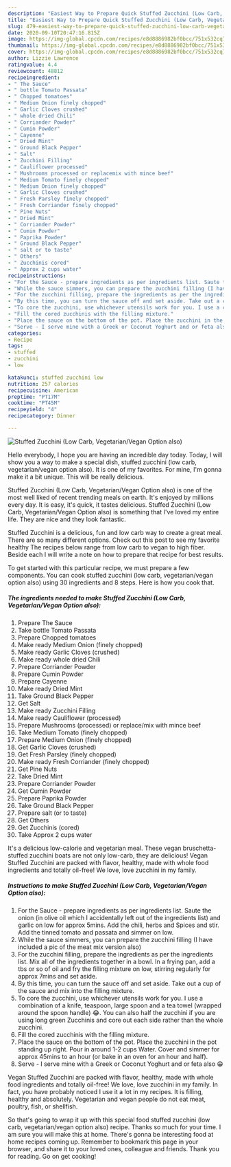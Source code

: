 ```yaml
---
description: "Easiest Way to Prepare Quick Stuffed Zucchini (Low Carb, Vegetarian/Vegan Option also)"
title: "Easiest Way to Prepare Quick Stuffed Zucchini (Low Carb, Vegetarian/Vegan Option also)"
slug: 479-easiest-way-to-prepare-quick-stuffed-zucchini-low-carb-vegetarian-vegan-option-also
date: 2020-09-10T20:47:16.815Z
image: https://img-global.cpcdn.com/recipes/e8d8886982bf0bcc/751x532cq70/stuffed-zucchini-low-carb-vegetarianvegan-option-also-recipe-main-photo.jpg
thumbnail: https://img-global.cpcdn.com/recipes/e8d8886982bf0bcc/751x532cq70/stuffed-zucchini-low-carb-vegetarianvegan-option-also-recipe-main-photo.jpg
cover: https://img-global.cpcdn.com/recipes/e8d8886982bf0bcc/751x532cq70/stuffed-zucchini-low-carb-vegetarianvegan-option-also-recipe-main-photo.jpg
author: Lizzie Lawrence
ratingvalue: 4.4
reviewcount: 48812
recipeingredient:
- " The Sauce"
- " bottle Tomato Passata"
- " Chopped tomatoes"
- " Medium Onion finely chopped"
- " Garlic Cloves crushed"
- " whole dried Chili"
- " Corriander Powder"
- " Cumin Powder"
- " Cayenne"
- " Dried Mint"
- " Ground Black Pepper"
- " Salt"
- " Zucchini Filling"
- " Cauliflower processed"
- " Mushrooms processed or replacemix with mince beef"
- " Medium Tomato finely chopped"
- " Medium Onion finely chopped"
- " Garlic Cloves crushed"
- " Fresh Parsley finely chopped"
- " Fresh Corriander finely chopped"
- " Pine Nuts"
- " Dried Mint"
- " Corriander Powder"
- " Cumin Powder"
- " Paprika Powder"
- " Ground Black Pepper"
- " salt or to taste"
- " Others"
- " Zucchinis cored"
- " Approx 2 cups water"
recipeinstructions:
- "For the Sauce - prepare ingredients as per ingredients list. Saute the onion (in olive oil which I accidentally left out of the ingredients list) and garlic on low for approx 5mins. Add the chili, herbs and Spices and stir. Add the tinned tomato and passata and simmer on low."
- "While the sauce simmers, you can prepare the zucchini filling (I have included a pic of the meat mix version also)"
- "For the zucchini filling, prepare the ingredients as per the ingredients list. Mix all of the ingredients together in a bowl. In a frying pan, add a tbs or so of oil and fry the filling mixture on low, stirring regularly for approx 7mins and set aside."
- "By this time, you can turn the sauce off and set aside. Take out a cup of the sauce and mix into the filling mixture."
- "To core the zucchini, use whichever utensils work for you. I use a combination of a knife, teaspoon, large spoon and a tea towel (wrapped around the spoon handle) 😂. You can also half the zucchini if you are using long green Zucchinis and core out each side rather than the whole zucchini."
- "Fill the cored zucchinis with the filling mixture."
- "Place the sauce on the bottom of the pot. Place the zucchini in the pot standing up right. Pour in around 1-2 cups Water. Cover and simmer for approx 45mins to an hour (or bake in an oven for an hour and half)."
- "Serve - I serve mine with a Greek or Coconut Yoghurt and or feta also 😁"
categories:
- Recipe
tags:
- stuffed
- zucchini
- low

katakunci: stuffed zucchini low 
nutrition: 257 calories
recipecuisine: American
preptime: "PT17M"
cooktime: "PT45M"
recipeyield: "4"
recipecategory: Dinner

---
```



![Stuffed Zucchini (Low Carb, Vegetarian/Vegan Option also)](https://img-global.cpcdn.com/recipes/e8d8886982bf0bcc/751x532cq70/stuffed-zucchini-low-carb-vegetarianvegan-option-also-recipe-main-photo.jpg)

Hello everybody, I hope you are having an incredible day today. Today, I will show you a way to make a special dish, stuffed zucchini (low carb, vegetarian/vegan option also). It is one of my favorites. For mine, I'm gonna make it a bit unique. This will be really delicious.

Stuffed Zucchini (Low Carb, Vegetarian/Vegan Option also) is one of the most well liked of recent trending meals on earth. It's enjoyed by millions every day. It is easy, it's quick, it tastes delicious. Stuffed Zucchini (Low Carb, Vegetarian/Vegan Option also) is something that I've loved my entire life. They are nice and they look fantastic.

Stuffed Zucchini is a delicious, fun and low carb way to create a great meal. There are so many different options. Check out this post to see my favorite healthy The recipes below range from low carb to vegan to high fiber. Beside each I will write a note on how to prepare that recipe for best results.


To get started with this particular recipe, we must prepare a few components. You can cook stuffed zucchini (low carb, vegetarian/vegan option also) using 30 ingredients and 8 steps. Here is how you cook that.

<!--inarticleads1-->

##### The ingredients needed to make Stuffed Zucchini (Low Carb, Vegetarian/Vegan Option also):

1. Prepare  The Sauce
1. Take  bottle Tomato Passata
1. Prepare  Chopped tomatoes
1. Make ready  Medium Onion (finely chopped)
1. Make ready  Garlic Cloves (crushed)
1. Make ready  whole dried Chili
1. Prepare  Corriander Powder
1. Prepare  Cumin Powder
1. Prepare  Cayenne
1. Make ready  Dried Mint
1. Take  Ground Black Pepper
1. Get  Salt
1. Make ready  Zucchini Filling
1. Make ready  Cauliflower (processed)
1. Prepare  Mushrooms (processed) or replace/mix with mince beef
1. Take  Medium Tomato (finely chopped)
1. Prepare  Medium Onion (finely chopped)
1. Get  Garlic Cloves (crushed)
1. Get  Fresh Parsley (finely chopped)
1. Make ready  Fresh Corriander (finely chopped)
1. Get  Pine Nuts
1. Take  Dried Mint
1. Prepare  Corriander Powder
1. Get  Cumin Powder
1. Prepare  Paprika Powder
1. Take  Ground Black Pepper
1. Prepare  salt (or to taste)
1. Get  Others
1. Get  Zucchinis (cored)
1. Take  Approx 2 cups water


It&#39;s a delicious low-calorie and vegetarian meal. These vegan bruschetta-stuffed zucchini boats are not only low-carb, they are delicious! Vegan Stuffed Zucchini are packed with flavor, healthy, made with whole food ingredients and totally oil-free! We love, love zucchini in my family. 

<!--inarticleads2-->

##### Instructions to make Stuffed Zucchini (Low Carb, Vegetarian/Vegan Option also):

1. For the Sauce - prepare ingredients as per ingredients list. Saute the onion (in olive oil which I accidentally left out of the ingredients list) and garlic on low for approx 5mins. Add the chili, herbs and Spices and stir. Add the tinned tomato and passata and simmer on low.
1. While the sauce simmers, you can prepare the zucchini filling (I have included a pic of the meat mix version also)
1. For the zucchini filling, prepare the ingredients as per the ingredients list. Mix all of the ingredients together in a bowl. In a frying pan, add a tbs or so of oil and fry the filling mixture on low, stirring regularly for approx 7mins and set aside.
1. By this time, you can turn the sauce off and set aside. Take out a cup of the sauce and mix into the filling mixture.
1. To core the zucchini, use whichever utensils work for you. I use a combination of a knife, teaspoon, large spoon and a tea towel (wrapped around the spoon handle) 😂. You can also half the zucchini if you are using long green Zucchinis and core out each side rather than the whole zucchini.
1. Fill the cored zucchinis with the filling mixture.
1. Place the sauce on the bottom of the pot. Place the zucchini in the pot standing up right. Pour in around 1-2 cups Water. Cover and simmer for approx 45mins to an hour (or bake in an oven for an hour and half).
1. Serve - I serve mine with a Greek or Coconut Yoghurt and or feta also 😁


Vegan Stuffed Zucchini are packed with flavor, healthy, made with whole food ingredients and totally oil-free! We love, love zucchini in my family. In fact, you have probably noticed I use it a lot in my recipes. It is filling, healthy and absolutely. Vegetarian and vegan people do not eat meat, poultry, fish, or shellfish. 

So that's going to wrap it up with this special food stuffed zucchini (low carb, vegetarian/vegan option also) recipe. Thanks so much for your time. I am sure you will make this at home. There's gonna be interesting food at home recipes coming up. Remember to bookmark this page in your browser, and share it to your loved ones, colleague and friends. Thank you for reading. Go on get cooking!
